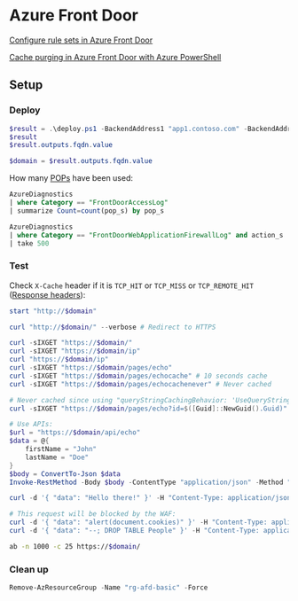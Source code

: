 # Azure Front Door

[Configure rule sets in Azure Front Door](https://learn.microsoft.com/en-us/azure/frontdoor/standard-premium/how-to-configure-rule-set)

[Cache purging in Azure Front Door with Azure PowerShell](https://learn.microsoft.com/en-us/azure/frontdoor/standard-premium/how-to-cache-purge-powershell)

## Setup

### Deploy

```powershell
$result = .\deploy.ps1 -BackendAddress1 "app1.contoso.com" -BackendAddress2 "app2.contoso.com"
$result
$result.outputs.fqdn.value

$domain = $result.outputs.fqdn.value
```

How many 
[POPs](https://learn.microsoft.com/en-us/azure/frontdoor/edge-locations-by-region)
have been used:

```sql
AzureDiagnostics
| where Category == "FrontDoorAccessLog"
| summarize Count=count(pop_s) by pop_s
```

```sql
AzureDiagnostics
| where Category == "FrontDoorWebApplicationFirewallLog" and action_s != "Log"
| take 500
```

### Test

Check `X-Cache` header if it is `TCP_HIT` or `TCP_MISS` or `TCP_REMOTE_HIT`
([Response headers](https://learn.microsoft.com/en-us/azure/frontdoor/front-door-caching?pivots=front-door-standard-premium#response-headers)):

```powershell
start "http://$domain"

curl "http://$domain/" --verbose # Redirect to HTTPS

curl -sIXGET "https://$domain/"
curl -sIXGET "https://$domain/ip"
curl "https://$domain/ip"
curl -sIXGET "https://$domain/pages/echo"
curl -sIXGET "https://$domain/pages/echocache" # 10 seconds cache
curl -sIXGET "https://$domain/pages/echocachenever" # Never cached

# Never cached since using "queryStringCachingBehavior: 'UseQueryString'":
curl -sIXGET "https://$domain/pages/echo?id=$([Guid]::NewGuid().Guid)"

# Use APIs:
$url = "https://$domain/api/echo"
$data = @{
    firstName = "John"
    lastName = "Doe"
}
$body = ConvertTo-Json $data
Invoke-RestMethod -Body $body -ContentType "application/json" -Method "POST" -DisableKeepAlive -Uri $url

curl -d '{ "data": "Hello there!" }' -H "Content-Type: application/json" -X POST "https://$domain/api/echo"

# This request will be blocked by the WAF:
curl -d '{ "data": "alert(document.cookies)" }' -H "Content-Type: application/json" -X POST "https://$domain/api/echo"
curl -d '{ "data": "--; DROP TABLE People" }' -H "Content-Type: application/json" -X POST "https://$domain/api/echo"
```

```bash
ab -n 1000 -c 25 https://$domain/
```

### Clean up

```powershell
Remove-AzResourceGroup -Name "rg-afd-basic" -Force
```
